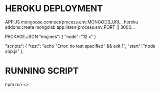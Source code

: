 HEROKU DEPLOYMENT
=================

APP.JS
mongoose.connect(process.env.MONGODB_URI...
heroku addons:create mongolab
app.listen(process.env.PORT || 3000...

PACKAGE.JSON
  "engines": {
    "node": "12.x"
  }

  "scripts": {
    "test": "echo \"Error: no test specified\" && exit 1",
    "start": "node app.js"
  },


RUNNING SCRIPT
=================
npm run <>